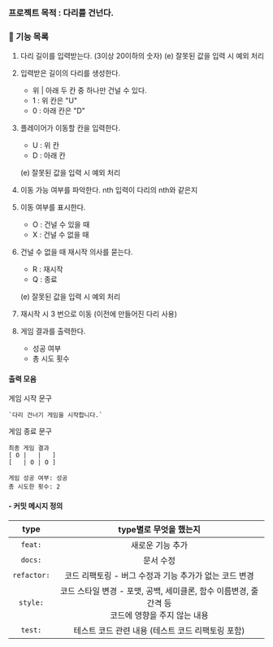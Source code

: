 
### 프로젝트 목적 : 다리를 건넌다.

### 🚀 기능 목록

1. 다리 길이를 입력받는다. (3이상 20이하의 숫자)
    (e) 잘못된 값을 입력 시 예외 처리

2. 입력받은 길이의 다리를 생성한다.
    - 위 | 아래 두 칸 중 하나만 건널 수 있다.
    - 1 : 위 칸은 "U"
    - 0 : 아래 칸은 "D"

3. 플레이어가 이동할 칸을 입력한다. 
    - U : 위 칸
    - D : 아래 칸
    
    (e) 잘못된 값을 입력 시 예외 처리

4. 이동 가능 여부를 파악한다.
    nth 입력이 다리의 nth와 같은지
    
5. 이동 여부를 표시한다.
    - O : 건널 수 있을 때
    - X : 건널 수 없을 때

6. 건널 수 없을 때 재시작 의사를 묻는다.
    - R : 재시작
    - Q : 종료

    (e) 잘못된 값을 입력 시 예외 처리
7. 재시작 시 3 번으로 이동 (이전에 만들어진 다리 사용)
8. 게임 결과를 출력한다.
    - 성공 여부 
    - 총 시도 횟수

#### 출력 모음
게임 시작 문구
```
`다리 건너기 게임을 시작합니다.`
```

게임 종료 문구
```
최종 게임 결과
[ O |   |   ]
[   | O | O ]

게임 성공 여부: 성공
총 시도한 횟수: 2
```

#### - 커밋 메시지 정의

|type|type별로 무엇을 했는지|
|:---:|:---:|
|`feat:`| 새로운 기능 추가 |
|`docs:`| 문서 수정 |
|`refactor:`| 코드 리팩토링 - 버그 수정과 기능 추가가 없는 코드 변경 |
|`style:`| 코드 스타일 변경 - 포맷, 공백, 세미클론, 함수 이름변경, 줄간격 등 <br>코드에 영향을 주지 않는 내용|
|`test:`| 테스트 코드 관련 내용 (테스트 코드 리팩토링 포함)|